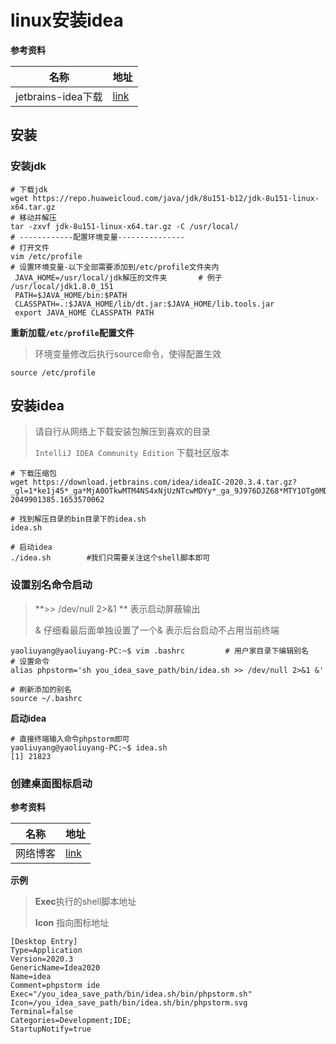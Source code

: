 # linux安装idea

**参考资料**

| 名称               | 地址                                                       |
| ------------------ | ---------------------------------------------------------- |
| jetbrains-idea下载 | [link](https://www.jetbrains.com/idea/download/other.html) |



## 安装

### **安装jdk**

```shell
# 下载jdk
wget https://repo.huaweicloud.com/java/jdk/8u151-b12/jdk-8u151-linux-x64.tar.gz
# 移动并解压
tar -zxvf jdk-8u151-linux-x64.tar.gz -C /usr/local/
# ------------配置环境变量---------------
# 打开文件
vim /etc/profile
# 设置环境变量-以下全部需要添加到/etc/profile文件夹内
 JAVA_HOME=/usr/local/jdk解压的文件夹       # 例子 /usr/local/jdk1.8.0_151
 PATH=$JAVA_HOME/bin:$PATH
 CLASSPATH=.:$JAVA_HOME/lib/dt.jar:$JAVA_HOME/lib.tools.jar
 export JAVA_HOME CLASSPATH PATH
```

**重新加载`/etc/profile`配置文件**

> 环境变量修改后执行source命令，使得配置生效

```shell
source /etc/profile
```

## 安装idea

> 请自行从网络上下载安装包解压到喜欢的目录
>
> `IntelliJ IDEA Community Edition`  下载社区版本

```shell
# 下载压缩包
wget https://download.jetbrains.com/idea/ideaIC-2020.3.4.tar.gz?_gl=1*ke1j45*_ga*MjA0OTkwMTM4NS4xNjUzNTcwMDYy*_ga_9J976DJZ68*MTY1OTg0MDcwNC4yLjEuMTY1OTg0MDc3OS4w&_ga=2.161598524.1605099853.1659840745-2049901385.1653570062

# 找到解压目录的bin目录下的idea.sh
idea.sh

# 启动idea
./idea.sh        #我们只需要关注这个shell脚本即可
```

### **设置别名命令启动**

> **>> /dev/null 2>&1 **      表示启动屏蔽输出
>
> &          仔细看最后面单独设置了一个& 表示后台启动不占用当前终端

```shell
yaoliuyang@yaoliuyang-PC:~$ vim .bashrc         # 用户家目录下编辑别名
# 设置命令
alias phpstorm='sh you_idea_save_path/bin/idea.sh >> /dev/null 2>&1 &'

# 刷新添加的别名
source ~/.bashrc
```

**启动idea**

```shell
# 直接终端输入命令phpstorm即可
yaoliuyang@yaoliuyang-PC:~$ idea.sh
[1] 21823
```

### **创建桌面图标启动**

**参考资料**

| 名称     | 地址                                                         |
| -------- | ------------------------------------------------------------ |
| 网络博客 | [link](https://blog.csdn.net/wfk2975019671/article/details/107641756?spm=1001.2101.3001.6661.1&utm_medium=distribute.pc_relevant_t0.none-task-blog-2%7Edefault%7ECTRLIST%7Edefault-1-107641756-blog-82495099.pc_relevant_multi_platform_whitelistv1_exp2&depth_1-utm_source=distribute.pc_relevant_t0.none-task-blog-2%7Edefault%7ECTRLIST%7Edefault-1-107641756-blog-82495099.pc_relevant_multi_platform_whitelistv1_exp2&utm_relevant_index=1) |

**示例**

> **Exec**执行的shell脚本地址
>
> **Icon** 指向图标地址

```shell
[Desktop Entry]
Type=Application
Version=2020.3
GenericName=Idea2020
Name=idea
Comment=phpstorm ide
Exec="/you_idea_save_path/bin/idea.sh/bin/phpstorm.sh"
Icon=/you_idea_save_path/bin/idea.sh/bin/phpstorm.svg
Terminal=false
Categories=Development;IDE;
StartupNotify=true
```

